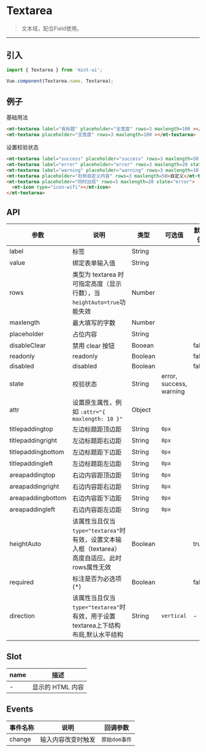 # Textarea

> 文本域，配合Field使用。

----------

## 引入

```javascript
import { Textarea } from 'mint-ui';

Vue.component(Textarea.name, Textarea);
```

## 例子

基础用法

```html
<mt-textarea label="有标题" placeholder="全宽度" rows=3 maxlength=100 ></mt-textarea>
<mt-textarea placeholder="全宽度" rows=3 maxlength=100 ></mt-textarea>
```


设置校验状态

```html
<mt-textarea label="success" placeholder="success" rows=3 maxlength=50 state="success"></mt-textarea>
<mt-textarea label="error" placeholder="error" rows=3 maxlength=20 state="error"></mt-textarea>
<mt-textarea label="warning" placeholder="warning" rows=3 maxlength=10 state="warning"></mt-textarea>
<mt-textarea placeholder="右侧自定义内容" rows=3 maxlength=50>自定义</mt-textarea>
<mt-textarea placeholder="同时出现" rows=3 maxlength=20 state="error">
  <mt-icon type="icon-wifi"></mt-icon>
</mt-textarea>
```




## API

| 参数 | 说明 | 类型 | 可选值 | 默认值 |
|------|-------|---------|-------|--------|
| label| 标签 | String | | |
| value| 绑定表单输入值 | String | | |
| rows | 类型为 textarea 时可指定高度（显示行数），当`heightAuto=true`功能失效 | Number | | |
| maxlength | 最大填写的字数 | Number | |  |
| placeholder | 占位内容 |String | | |
| disableClear | 禁用 clear 按钮 | Booean | | false |
| readonly | readonly |Boolean | | false |
| disabled | disabled |Boolean | | false |
| state | 校验状态 | String | error, success, warning | |
| attr | 设置原生属性，例如 `:attr="{ maxlength: 10 }"` | Object | |
| titlepaddingtop | 左边标题距顶边距 | String | `0px` | |
| titlepaddingright | 左边标题距右边距 | String | `0px` | |
| titlepaddingbottom | 左边标题距下边距 | String | `0px` | |
| titlepaddingleft | 左边标题距左边距 | String | `0px` | |
| areapaddingtop | 右边内容距顶边距 | String | `0px` | |
| areapaddingright | 右边内容距右边距 | String | `0px` | |
| areapaddingbottom | 右边内容距下边距 | String | `0px` | |
| areapaddingleft | 右边内容距左边距 | String | `0px` | |
| heightAuto | 该属性当且仅当`type="textarea"`时有效，设置文本输入框（textarea）高度自适应。此时rows属性无效 | Boolean | | true |
| required | 标注是否为必选项(*) | Boolean | | false |
| direction | 该属性当且仅当`type="textarea"`时有效，用于设置textarea上下结构布局,默认水平结构 | String | `vertical` | - |

## Slot
| name | 描述 |
|------|--------|
| - | 显示的 HTML 内容|

<script>
  export default {
    data: function(){
      return {
        username:"",
        email:"",
        password:"",
        phone:"",
        website:"",
        number:"",
        birthday:"",
        introduction:"",
        captcha:""
      }
    },
    methods:{
    }
  };
</script>

## Events
| 事件名称 | 说明 | 回调参数 |
|---------- |-------- |---------- |
| change  | 输入内容改变时触发 |  `原始dom事件`  |
